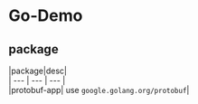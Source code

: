 # Go-Demo

## package

|package|desc|  
| --- | --- | --- |  
|protobuf-app| use `google.golang.org/protobuf`|  
